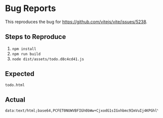 # Bug Reports

This reproduces the bug for https://github.com/vitejs/vite/issues/5238.

## Steps to Reproduce

1. `npm install`
1. `npm run build`
1. `node dist/assets/todo.d8c4cd41.js`

## Expected

```text
todo.html
```

## Actual

```text
data:text/html;base64,PCFET0NUWVBFIGh0bWw+CjxodG1sIGxhbmc9ImVuIj4KPGhlYWQ+CiAgICA8bWV0YSBjaGFyc2V0PSJVVEYtOCIvPgogICAgPHRpdGxlPlRPRE88L3RpdGxlPgo8L2hlYWQ+Cjxib2R5PgpUT0RPCjwvYm9keT4KPC9odG1sPgoK
```

